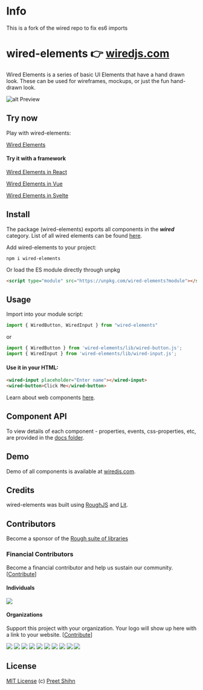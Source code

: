 # Info

This is a fork of the wired repo to fix es6 imports

# wired-elements 👉 [wiredjs.com](https://wiredjs.com)
Wired Elements is a series of basic UI Elements that have a hand drawn look. These can be used for wireframes, mockups, or just the fun hand-drawn look. 

![alt Preview](https://i.imgur.com/qttPllg.png)


## Try now
Play with wired-elements:

[Wired Elements](https://codesandbox.io/s/wired-elements-vanilla-4bpny)

#### Try it with a framework

[Wired Elements in React](https://codesandbox.io/s/xrll5wyl8w)

[Wired Elements in Vue](https://codesandbox.io/s/vj389y9375)

[Wired Elements in Svelte](https://codesandbox.io/s/wired-elements-svelte-4hfkb)


## Install

The package (wired-elements) exports all components in the **_wired_** category. List of all wired elements can be found [here](https://github.com/rough-stuff/wired-elements/tree/master/src).

Add wired-elements to your project:
```
npm i wired-elements
```


Or load the ES module directly through unpkg

```html
<script type="module" src="https://unpkg.com/wired-elements?module"></script>
```


## Usage

Import into your module script:
```javascript
import { WiredButton, WiredInput } from "wired-elements"
```

or 

```javascript
import { WiredButton } from 'wired-elements/lib/wired-button.js';
import { WiredInput } from 'wired-elements/lib/wired-input.js';
```

#### Use it in your HTML:
```html
<wired-input placeholder="Enter name"></wired-input>
<wired-button>Click Me</wired-button>
```

Learn about web components [here](https://developer.mozilla.org/en-US/docs/Web/Web_Components).

## Component API

To view details of each component - properties, events, css-properties, etc, are provided in the [docs folder](https://github.com/rough-stuff/wired-elements/tree/master/docs).

## Demo

Demo of all components is available at [wiredjs.com](https://wiredjs.com/showcase.html).

## Credits

wired-elements was built using [RoughJS](https://roughjs.com/) and [Lit](https://lit.dev/).

## Contributors

Become a sponsor of the [Rough suite of libraries](https://github.com/rough-stuff)

### Financial Contributors

Become a financial contributor and help us sustain our community. [[Contribute](https://opencollective.com/rough/contribute)]

#### Individuals

<a href="https://opencollective.com/rough"><img src="https://opencollective.com/rough/individuals.svg?width=890"></a>

#### Organizations

Support this project with your organization. Your logo will show up here with a link to your website. [[Contribute](https://opencollective.com/rough/contribute)]

<a href="https://opencollective.com/rough/organization/0/website"><img src="https://opencollective.com/rough/organization/0/avatar.svg"></a>
<a href="https://opencollective.com/rough/organization/1/website"><img src="https://opencollective.com/rough/organization/1/avatar.svg"></a>
<a href="https://opencollective.com/rough/organization/2/website"><img src="https://opencollective.com/rough/organization/2/avatar.svg"></a>
<a href="https://opencollective.com/rough/organization/3/website"><img src="https://opencollective.com/rough/organization/3/avatar.svg"></a>
<a href="https://opencollective.com/rough/organization/4/website"><img src="https://opencollective.com/rough/organization/4/avatar.svg"></a>
<a href="https://opencollective.com/rough/organization/5/website"><img src="https://opencollective.com/rough/organization/5/avatar.svg"></a>
<a href="https://opencollective.com/rough/organization/6/website"><img src="https://opencollective.com/rough/organization/6/avatar.svg"></a>
<a href="https://opencollective.com/rough/organization/7/website"><img src="https://opencollective.com/rough/organization/7/avatar.svg"></a>
<a href="https://opencollective.com/rough/organization/8/website"><img src="https://opencollective.com/rough/organization/8/avatar.svg"></a>
<a href="https://opencollective.com/rough/organization/9/website"><img src="https://opencollective.com/rough/organization/9/avatar.svg"></a>

## License
[MIT License](https://github.com/rough-stuff/wired-elements/blob/master/LICENSE) (c) [Preet Shihn](https://twitter.com/preetster)
